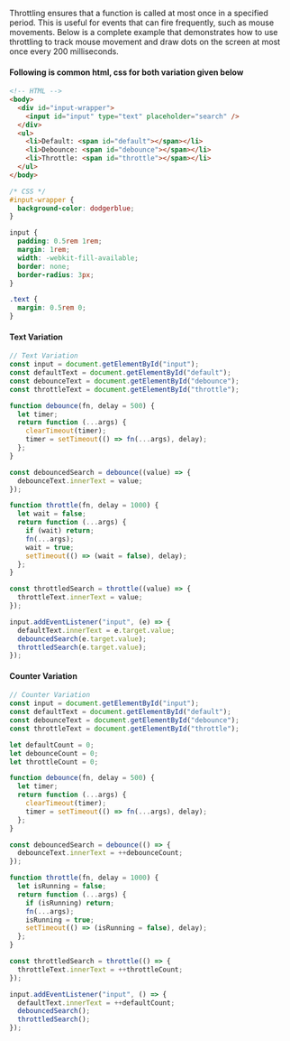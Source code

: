 Throttling ensures that a function is called at most once in a specified period. This is useful for events that can fire frequently, such as mouse movements. Below is a complete example that demonstrates how to use throttling to track mouse movement and draw dots on the screen at most once every 200 milliseconds.

#### Following is common html, css for both variation given below

```html
<!-- HTML -->
<body>
  <div id="input-wrapper">
    <input id="input" type="text" placeholder="search" />
  </div>
  <ul>
    <li>Default: <span id="default"></span></li>
    <li>Debounce: <span id="debounce"></span></li>
    <li>Throttle: <span id="throttle"></span></li>
  </ul>
</body>
```

```css
/* CSS */
#input-wrapper {
  background-color: dodgerblue;
}

input {
  padding: 0.5rem 1rem;
  margin: 1rem;
  width: -webkit-fill-available;
  border: none;
  border-radius: 3px;
}

.text {
  margin: 0.5rem 0;
}
```

#### Text Variation

```js
// Text Variation
const input = document.getElementById("input");
const defaultText = document.getElementById("default");
const debounceText = document.getElementById("debounce");
const throttleText = document.getElementById("throttle");

function debounce(fn, delay = 500) {
  let timer;
  return function (...args) {
    clearTimeout(timer);
    timer = setTimeout(() => fn(...args), delay);
  };
}

const debouncedSearch = debounce((value) => {
  debounceText.innerText = value;
});

function throttle(fn, delay = 1000) {
  let wait = false;
  return function (...args) {
    if (wait) return;
    fn(...args);
    wait = true;
    setTimeout(() => (wait = false), delay);
  };
}

const throttledSearch = throttle((value) => {
  throttleText.innerText = value;
});

input.addEventListener("input", (e) => {
  defaultText.innerText = e.target.value;
  debouncedSearch(e.target.value);
  throttledSearch(e.target.value);
});
```

#### Counter Variation

```js
// Counter Variation
const input = document.getElementById("input");
const defaultText = document.getElementById("default");
const debounceText = document.getElementById("debounce");
const throttleText = document.getElementById("throttle");

let defaultCount = 0;
let debounceCount = 0;
let throttleCount = 0;

function debounce(fn, delay = 500) {
  let timer;
  return function (...args) {
    clearTimeout(timer);
    timer = setTimeout(() => fn(...args), delay);
  };
}

const debouncedSearch = debounce(() => {
  debounceText.innerText = ++debounceCount;
});

function throttle(fn, delay = 1000) {
  let isRunning = false;
  return function (...args) {
    if (isRunning) return;
    fn(...args);
    isRunning = true;
    setTimeout(() => (isRunning = false), delay);
  };
}

const throttledSearch = throttle(() => {
  throttleText.innerText = ++throttleCount;
});

input.addEventListener("input", () => {
  defaultText.innerText = ++defaultCount;
  debouncedSearch();
  throttledSearch();
});
```
